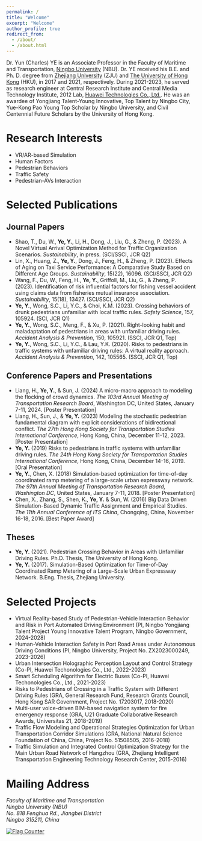 ```yaml
---
permalink: /
title: "Welcome"
excerpt: "Welcome"
author_profile: true
redirect_from: 
  - /about/
  - /about.html
---
```


Dr. Yun (Charles) YE is an Associate Professor in the Faculty of Maritime and Transportation, [Ningbo University](https://www.nbu.edu.cn/) (NBU). Dr. YE received his B.E. and Ph. D. degree from [Zhejiang University](https://www.zju.edu.cn/) (ZJU) and [The University of Hong Kong](https://www.hku.hk/) (HKU), in 2017 and 2021, respectively. During 2021-2023, he served as research engineer at Central Research Institute and Central Media Technology Institute, 2012 Lab, [Huawei Technologies Co., Ltd.](https://www.huawei.com/cn/). He was an awardee of Yongjiang Talent-Young Innovative, Top Talent by Ningbo City, Yue-Kong Pao Young Top Scholar by Ningbo University, and Civil Centennial Future Scholars by the University of Hong Kong. 

# Research Interests
 * VR/AR-based Simulation
 * Human Factors
 * Pedestrian Behaviors
 * Traffic Safety
 * Pedestrian-AVs Interaction

   
# Selected Publications
## Journal Papers
 * Shao, T., Du, W., **Ye, Y.**, Li, H., Dong, J., Liu, G., & Zheng, P. (2023). A Novel Virtual Arrival Optimization Method for Traffic Organization Scenarios. *Sustainability*, in press. (SCI/SSCI, JCR Q2)
 * Lin, X., Huang, Z., **Ye, Y.**, Dong, J., Feng, H., & Zheng, P. (2023). Effects of Aging on Taxi Service Performance: A Comparative Study Based on Different Age Groups. *Sustainability*, 15(22), 16096. (SCI/SSCI, JCR Q2)
 * Wang, F., Du, W., Feng, H., **Ye, Y.**, Griffoll, M., Liu, G., & Zheng, P. (2023). Identification of risk influential factors for fishing vessel accident using claims data from fisheries mutual insurance association. *Sustainability*, 15(18), 13427. (SCI/SSCI, JCR Q2)
 * **Ye, Y.**, Wong, S.C., Li, Y.C., & Choi, K.M. (2023). Crossing behaviors of drunk pedestrians unfamiliar with local traffic rules. *Safety Science*, 157, 105924. (SCI, JCR Q1)
 * **Ye, Y.**, Wong, S.C., Meng, F., & Xu, P. (2021). Right-looking habit and maladaptation of pedestrians in areas with unfamiliar driving rules. *Accident Analysis & Prevention*, 150, 105921. (SSCI, JCR Q1, Top)
 * **Ye, Y.**, Wong, S.C., Li, Y.C., & Lau, Y.K. (2020). Risks to pedestrians in traffic systems with unfamiliar driving rules: A virtual reality approach. *Accident Analysis & Prevention*, 142, 105565. (SSCI, JCR Q1, Top)

## Conference Papers and Presentations
 * Liang, H., **Ye, Y.**, & Sun, J. (2024) A micro-macro approach to modeling the flocking of crowd dynamics. *The 103rd Annual Meeting of Transportation Research Board*, Washington DC, United States, January 7-11, 2024. [Poster Presentation]
 * Liang, H., Sun, J., & **Ye, Y.** (2023) Modeling the stochastic pedestrian fundamental diagram with explicit considerations of bidirectional conflict. *The 27th Hong Kong Society for Transportation Studies International Conference*, Hong Kong, China, December 11-12, 2023. [Poster Presentation]
 * **Ye, Y.** (2019) Risks to pedestrians in traffic systems with unfamiliar driving rules. *The 24th Hong Kong Society for Transportation Studies International Conference*, Hong Kong, China, December 14-16, 2019. [Oral Presentation]
 * **Ye, Y.**, Chen, X. (2018) Simulation-based optimization for time-of-day coordinated ramp metering of a large-scale urban expressway network. *The 97th Annual Meeting of Transportation Research Board, Washington DC*, United States, January 7-11, 2018. [Poster Presentation]
 * Chen, X., Zhang, S., Shen, K., **Ye, Y.** & Sun, W. (2016) Big Data Driven Simulation-Based Dynamic Traffic Assignment and Empirical Studies. *The 11th Annual Conference of ITS China*, Chongqing, China, November 16-18, 2016. [Best Paper Award]

## Theses
 * **Ye, Y.** (2021). Pedestrian Crossing Behavior in Areas with Unfamiliar Driving Rules. Ph.D. Thesis, The University of Hong Kong.
 * **Ye, Y.** (2017). Simulation-Based Optimization for Time-of-Day Coordinated Ramp Metering of a Large-Scale Urban Expressway Network. B.Eng. Thesis, Zhejiang University.

# Selected Projects

  * Virtual Reality-based Study of Pedestrian-Vehicle Interaction Behavior and Risk in Port Automated Driving Environment (PI, Ningbo Yongjiang Talent Project Young Innovative Talent Program, Ningbo Government, 2024-2028)
  * Human-Vehicle Interaction Safety in Port Road Areas under Autonomous Driving Conditions (PI, Ningbo University, Project No. ZX2023000249, 2023-2026)
  * Urban Intersection Holographic Perception Layout and Control Strategy (Co-PI, Huawei Techonologies Co., Ltd., 2022-2023)
  * Smart Scheduling Algorithm for Electric Buses (Co-PI, Huawei Techonologies Co., Ltd., 2021-2023)
  * Risks to Pedestrians of Crossing in a Traffic System with Different Driving Rules (GRA, General Research Fund, Research Grants Council, Hong Kong SAR Government, Project No. 17203017, 2018-2020)
  * Multi-user voice-driven BIM-based navigation system for fire emergency response (GRA, U21 Graduate Collaborative Research Awards, Universitas 21, 2018-2019)
  * Traffic Flow Modeling and Operational Strategies Optimization for Urban Transportation Corridor Simulations (GRA, National Natural Science Foundation of China, China, Project No. 51508505, 2016-2018)
  * Traffic Simulation and Integrated Control Optimization Strategy for the Main Urban Road Network of Hangzhou (GRA, Zhejiang Intelligent Transportation Engineering Technology Research Center, 2015-2016)

# Mailing Address
<address>
  Faculty of Maritime and Transportation <br /> Ningbo University (NBU) <br /> No. 818 Fenghua Rd., Jiangbei District <br /> Ningbo 315211, China
</address>

                                                       
<a href="https://info.flagcounter.com/HJGs"><img src="https://s01.flagcounter.com/countxl/HJGs/bg_F7FFFB/txt_050505/border_0F0F0F/columns_6/maxflags_12/viewers_0/labels_1/pageviews_1/flags_0/percent_0/" alt="Flag Counter" border="0"></a>
